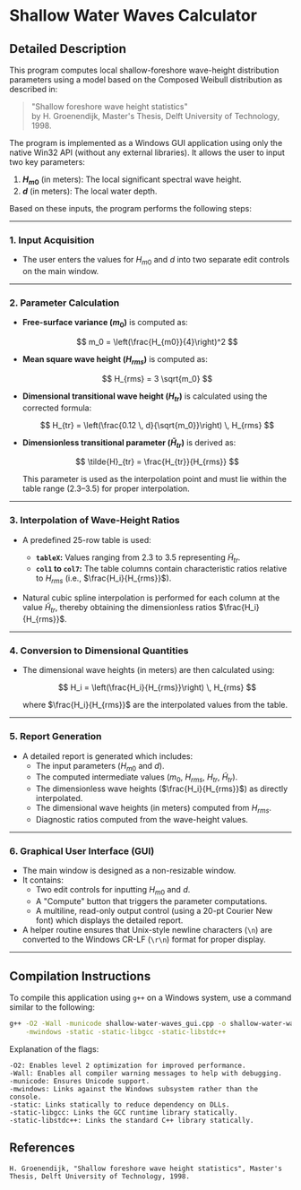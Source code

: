 # Shallow Water Waves Calculator

## Detailed Description

This program computes local shallow-foreshore wave-height distribution parameters using a model based on the Composed Weibull distribution as described in:

> "Shallow foreshore wave height statistics"  
> by H. Groenendijk, Master's Thesis, Delft University of Technology, 1998.

The program is implemented as a Windows GUI application using only the native Win32 API (without any external libraries). It allows the user to input two key parameters:

1. **$H_{m0}$** (in meters): The local significant spectral wave height.  
2. **$d$** (in meters): The local water depth.

Based on these inputs, the program performs the following steps:

---

### 1. Input Acquisition

- The user enters the values for $H_{m0}$ and $d$ into two separate edit controls on the main window.

---

### 2. Parameter Calculation

- **Free-surface variance ($m_0$)** is computed as:

  $$
  m_0 = \left(\frac{H_{m0}}{4}\right)^2
  $$

- **Mean square wave height ($H_{rms}$)** is computed as:

  $$
  H_{rms} = 3 \sqrt{m_0}
  $$

- **Dimensional transitional wave height ($H_{tr}$)** is calculated using the corrected formula:

  $$
  H_{tr} = \left(\frac{0.12 \, d}{\sqrt{m_0}}\right) \, H_{rms}
  $$

- **Dimensionless transitional parameter ($\tilde{H}_{tr}$)** is derived as:

  $$
  \tilde{H}_{tr} = \frac{H_{tr}}{H_{rms}}
  $$

  This parameter is used as the interpolation point and must lie within the table range (2.3–3.5) for proper interpolation.

---

### 3. Interpolation of Wave-Height Ratios

- A predefined 25-row table is used:
  - **`tableX`:** Values ranging from 2.3 to 3.5 representing $\tilde{H}_{tr}$.
  - **`col1` to `col7`:** The table columns contain characteristic ratios relative to $H_{rms}$ (i.e., $\frac{H_i}{H_{rms}}$).

- Natural cubic spline interpolation is performed for each column at the value $\tilde{H}_{tr}$, thereby obtaining the dimensionless ratios $\frac{H_i}{H_{rms}}$.

---

### 4. Conversion to Dimensional Quantities

- The dimensional wave heights (in meters) are then calculated using:

  $$
  H_i = \left(\frac{H_i}{H_{rms}}\right) \, H_{rms}
  $$

  where $\frac{H_i}{H_{rms}}$ are the interpolated values from the table.

---

### 5. Report Generation

- A detailed report is generated which includes:
  - The input parameters ($H_{m0}$ and $d$).
  - The computed intermediate values ($m_0$, $H_{rms}$, $H_{tr}$, $\tilde{H}_{tr}$).
  - The dimensionless wave heights ($\frac{H_i}{H_{rms}}$) as directly interpolated.
  - The dimensional wave heights (in meters) computed from $H_{rms}$.
  - Diagnostic ratios computed from the wave-height values.

---

### 6. Graphical User Interface (GUI)

- The main window is designed as a non-resizable window.
- It contains:
  - Two edit controls for inputting $H_{m0}$ and $d$.
  - A "Compute" button that triggers the parameter computations.
  - A multiline, read-only output control (using a 20-pt Courier New font) which displays the detailed report.
- A helper routine ensures that Unix-style newline characters (`\n`) are converted to the Windows CR-LF (`\r\n`) format for proper display.

---

## Compilation Instructions
To compile this application using `g++` on a Windows system, use a command similar to the following:

```bash
g++ -O2 -Wall -municode shallow-water-waves_gui.cpp -o shallow-water-waves_gui \
    -mwindows -static -static-libgcc -static-libstdc++
```
Explanation of the flags:

    -O2: Enables level 2 optimization for improved performance.
    -Wall: Enables all compiler warning messages to help with debugging.
    -municode: Ensures Unicode support.
    -mwindows: Links against the Windows subsystem rather than the console.
    -static: Links statically to reduce dependency on DLLs.
    -static-libgcc: Links the GCC runtime library statically.
    -static-libstdc++: Links the standard C++ library statically.

## References

    H. Groenendijk, "Shallow foreshore wave height statistics", Master's Thesis, Delft University of Technology, 1998.
